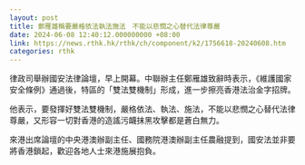 ```yaml
---
layout: post
title: 鄭雁雄稱要嚴格依法執法施法　不能以悲憫之心替代法律尊嚴
date: 2024-06-08 12:40:12.000000000 +08:00
link: https://news.rthk.hk/rthk/ch/component/k2/1756618-20240608.htm
categories: rthk
---
```


律政司舉辦國安法律論壇，早上開幕。中聯辦主任鄭雁雄致辭時表示，《維護國家安全條例》通過後，特區的「雙法雙機制」形成，進一步擦亮香港法治金字招牌。

他表示，要發揮好雙法雙機制，嚴格依法、執法、施法，不能以悲憫之心替代法律尊嚴，又形容一切對香港的造謠污衊抹黑攻擊都是蒼白無力。

來港出席論壇的中央港澳辦副主任、國務院港澳辦副主任農融提到，國安法並非要將香港鎖起，歡迎各地人士來港施展抱負。
